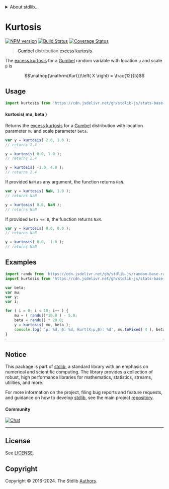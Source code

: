 <!--

@license Apache-2.0

Copyright (c) 2018 The Stdlib Authors.

Licensed under the Apache License, Version 2.0 (the "License");
you may not use this file except in compliance with the License.
You may obtain a copy of the License at

   http://www.apache.org/licenses/LICENSE-2.0

Unless required by applicable law or agreed to in writing, software
distributed under the License is distributed on an "AS IS" BASIS,
WITHOUT WARRANTIES OR CONDITIONS OF ANY KIND, either express or implied.
See the License for the specific language governing permissions and
limitations under the License.

-->


<details>
  <summary>
    About stdlib...
  </summary>
  <p>We believe in a future in which the web is a preferred environment for numerical computation. To help realize this future, we've built stdlib. stdlib is a standard library, with an emphasis on numerical and scientific computation, written in JavaScript (and C) for execution in browsers and in Node.js.</p>
  <p>The library is fully decomposable, being architected in such a way that you can swap out and mix and match APIs and functionality to cater to your exact preferences and use cases.</p>
  <p>When you use stdlib, you can be absolutely certain that you are using the most thorough, rigorous, well-written, studied, documented, tested, measured, and high-quality code out there.</p>
  <p>To join us in bringing numerical computing to the web, get started by checking us out on <a href="https://github.com/stdlib-js/stdlib">GitHub</a>, and please consider <a href="https://opencollective.com/stdlib">financially supporting stdlib</a>. We greatly appreciate your continued support!</p>
</details>

# Kurtosis

[![NPM version][npm-image]][npm-url] [![Build Status][test-image]][test-url] [![Coverage Status][coverage-image]][coverage-url] <!-- [![dependencies][dependencies-image]][dependencies-url] -->

> [Gumbel][gumbel-distribution] distribution [excess kurtosis][kurtosis].

<!-- Section to include introductory text. Make sure to keep an empty line after the intro `section` element and another before the `/section` close. -->

<section class="intro">

The [excess kurtosis][kurtosis] for a [Gumbel][gumbel-distribution] random variable with location `μ` and scale `β` is

<!-- <equation class="equation" label="eq:gumbel_kurtosis" align="center" raw="\operatorname{Kurt}\left( X \right) = \frac{12}{5}" alt="Excess kurtosis for a Gumbel distribution."> -->

```math
\mathop{\mathrm{Kurt}}\left( X \right) = \frac{12}{5}
```

<!-- <div class="equation" align="center" data-raw-text="\operatorname{Kurt}\left( X \right) = \frac{12}{5}" data-equation="eq:gumbel_kurtosis">
    <img src="https://cdn.jsdelivr.net/gh/stdlib-js/stdlib@51534079fef45e990850102147e8945fb023d1d0/lib/node_modules/@stdlib/stats/base/dists/gumbel/kurtosis/docs/img/equation_gumbel_kurtosis.svg" alt="Excess kurtosis for a Gumbel distribution.">
    <br>
</div> -->

<!-- </equation> -->

</section>

<!-- /.intro -->

<!-- Package usage documentation. -->



<section class="usage">

## Usage

```javascript
import kurtosis from 'https://cdn.jsdelivr.net/gh/stdlib-js/stats-base-dists-gumbel-kurtosis@v0.2.0-deno/mod.js';
```

#### kurtosis( mu, beta )

Returns the [excess kurtosis][kurtosis] for a [Gumbel][gumbel-distribution] distribution with location parameter `mu` and scale parameter `beta`.

```javascript
var y = kurtosis( 2.0, 1.0 );
// returns 2.4

y = kurtosis( 0.0, 1.0 );
// returns 2.4

y = kurtosis( -1.0, 4.0 );
// returns 2.4
```

If provided `NaN` as any argument, the function returns `NaN`.

```javascript
var y = kurtosis( NaN, 1.0 );
// returns NaN

y = kurtosis( 0.0, NaN );
// returns NaN
```

If provided `beta <= 0`, the function returns `NaN`.

```javascript
var y = kurtosis( 0.0, 0.0 );
// returns NaN

y = kurtosis( 0.0, -1.0 );
// returns NaN
```

</section>

<!-- /.usage -->

<!-- Package usage notes. Make sure to keep an empty line after the `section` element and another before the `/section` close. -->

<section class="notes">

</section>

<!-- /.notes -->

<!-- Package usage examples. -->

<section class="examples">

## Examples

<!-- eslint no-undef: "error" -->

```javascript
import randu from 'https://cdn.jsdelivr.net/gh/stdlib-js/random-base-randu@deno/mod.js';
import kurtosis from 'https://cdn.jsdelivr.net/gh/stdlib-js/stats-base-dists-gumbel-kurtosis@v0.2.0-deno/mod.js';

var beta;
var mu;
var y;
var i;

for ( i = 0; i < 10; i++ ) {
    mu = ( randu()*10.0 ) - 5.0;
    beta = randu() * 20.0;
    y = kurtosis( mu, beta );
    console.log( 'µ: %d, β: %d, Kurt(X;µ,β): %d', mu.toFixed( 4 ), beta.toFixed( 4 ), y.toFixed( 4 ) );
}
```

</section>

<!-- /.examples -->

<!-- Section to include cited references. If references are included, add a horizontal rule *before* the section. Make sure to keep an empty line after the `section` element and another before the `/section` close. -->

<section class="references">

</section>

<!-- /.references -->

<!-- Section for related `stdlib` packages. Do not manually edit this section, as it is automatically populated. -->

<section class="related">

</section>

<!-- /.related -->

<!-- Section for all links. Make sure to keep an empty line after the `section` element and another before the `/section` close. -->


<section class="main-repo" >

* * *

## Notice

This package is part of [stdlib][stdlib], a standard library with an emphasis on numerical and scientific computing. The library provides a collection of robust, high performance libraries for mathematics, statistics, streams, utilities, and more.

For more information on the project, filing bug reports and feature requests, and guidance on how to develop [stdlib][stdlib], see the main project [repository][stdlib].

#### Community

[![Chat][chat-image]][chat-url]

---

## License

See [LICENSE][stdlib-license].


## Copyright

Copyright &copy; 2016-2024. The Stdlib [Authors][stdlib-authors].

</section>

<!-- /.stdlib -->

<!-- Section for all links. Make sure to keep an empty line after the `section` element and another before the `/section` close. -->

<section class="links">

[npm-image]: http://img.shields.io/npm/v/@stdlib/stats-base-dists-gumbel-kurtosis.svg
[npm-url]: https://npmjs.org/package/@stdlib/stats-base-dists-gumbel-kurtosis

[test-image]: https://github.com/stdlib-js/stats-base-dists-gumbel-kurtosis/actions/workflows/test.yml/badge.svg?branch=v0.2.0
[test-url]: https://github.com/stdlib-js/stats-base-dists-gumbel-kurtosis/actions/workflows/test.yml?query=branch:v0.2.0

[coverage-image]: https://img.shields.io/codecov/c/github/stdlib-js/stats-base-dists-gumbel-kurtosis/main.svg
[coverage-url]: https://codecov.io/github/stdlib-js/stats-base-dists-gumbel-kurtosis?branch=main

<!--

[dependencies-image]: https://img.shields.io/david/stdlib-js/stats-base-dists-gumbel-kurtosis.svg
[dependencies-url]: https://david-dm.org/stdlib-js/stats-base-dists-gumbel-kurtosis/main

-->

[chat-image]: https://img.shields.io/gitter/room/stdlib-js/stdlib.svg
[chat-url]: https://app.gitter.im/#/room/#stdlib-js_stdlib:gitter.im

[stdlib]: https://github.com/stdlib-js/stdlib

[stdlib-authors]: https://github.com/stdlib-js/stdlib/graphs/contributors

[umd]: https://github.com/umdjs/umd
[es-module]: https://developer.mozilla.org/en-US/docs/Web/JavaScript/Guide/Modules

[deno-url]: https://github.com/stdlib-js/stats-base-dists-gumbel-kurtosis/tree/deno
[deno-readme]: https://github.com/stdlib-js/stats-base-dists-gumbel-kurtosis/blob/deno/README.md
[umd-url]: https://github.com/stdlib-js/stats-base-dists-gumbel-kurtosis/tree/umd
[umd-readme]: https://github.com/stdlib-js/stats-base-dists-gumbel-kurtosis/blob/umd/README.md
[esm-url]: https://github.com/stdlib-js/stats-base-dists-gumbel-kurtosis/tree/esm
[esm-readme]: https://github.com/stdlib-js/stats-base-dists-gumbel-kurtosis/blob/esm/README.md
[branches-url]: https://github.com/stdlib-js/stats-base-dists-gumbel-kurtosis/blob/main/branches.md

[stdlib-license]: https://raw.githubusercontent.com/stdlib-js/stats-base-dists-gumbel-kurtosis/main/LICENSE

[gumbel-distribution]: https://en.wikipedia.org/wiki/Gumbel_distribution

[kurtosis]: https://en.wikipedia.org/wiki/Kurtosis

</section>

<!-- /.links -->
